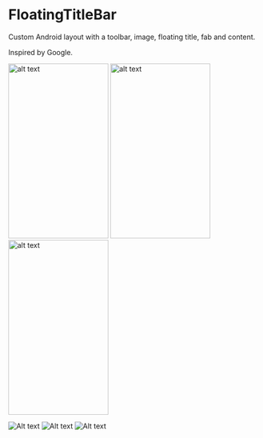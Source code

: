 FloatingTitleBar
================

Custom Android layout with a toolbar, image, floating title, fab and content.

Inspired by Google.

<img src="https://cloud.githubusercontent.com/assets/3639901/4880514/61eb2a12-633c-11e4-8fdb-540b40bf043e.png" alt="alt text" style="width:200px;height:350px">
<img src="https://cloud.githubusercontent.com/assets/3639901/4880516/65df8154-633c-11e4-80d6-f32d34e197a7.png" alt="alt text" style="width:200px;height:350px">
<img src="https://cloud.githubusercontent.com/assets/3639901/4880519/6c26c78e-633c-11e4-92f9-a9f6d86943d5.png" alt="alt text" style="width:200px;height:350px">

![Alt text](https://cloud.githubusercontent.com/assets/3639901/4880514/61eb2a12-633c-11e4-8fdb-540b40bf043e.png)
![Alt text](https://cloud.githubusercontent.com/assets/3639901/4880516/65df8154-633c-11e4-80d6-f32d34e197a7.png)
![Alt text](https://cloud.githubusercontent.com/assets/3639901/4880519/6c26c78e-633c-11e4-92f9-a9f6d86943d5.png)